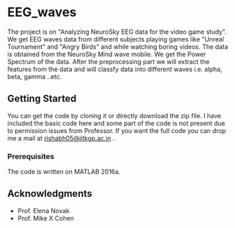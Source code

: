 
# EEG_waves
The project is on "Analyzing NeuroSky EEG data for the video game study". We get EEG waves data from different subjects playing games like "Unreal Tournament" and "Angry Birds" and while watching boring videos. The data is obtained from the NeuroSky Mind wave mobile. We get the Power Spectrum of the data. After the preprocessing part we will extract the features from the data and will classfy data into different waves i.e. alpha, beta, gamma ..etc.

## Getting Started 

You can get the code by cloning it or directly download the zip file. I have included the basic code here and some part of the code is not present due to permission issues from Professor. If you want the full code you can drop me a mail at rishabh05@iitkgp.ac.in .

### Prerequisites

The code is written on MATLAB 2016a.



## Acknowledgments

* Prof. Elena Novak
* Prof. Mike X Cohen
